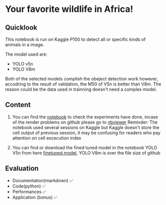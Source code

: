 # Your favorite wildlife in Africa!

## Quicklook
This notebook is run on Kaggle P100 to detect all or specific kinds of animals in a image.

The model used are:
* YOLO v5n
* YOLO V8m

Both of the selected models complish the obeject detection work however, accodring to the result of validation, the M50 of V5n is better than V8m.
The reason could be the data used in trainning doesn't need a complex model.

## Content
1. You can find the [notebook](https://github.com/callmeeric5/Epita_AIS/blob/main/Computer_Vision/Session3/Assignment/object-detection.ipynb) to check the experiments have done, incase of the render problems on github please go to [nbviewer](https://nbviewer.org/github/callmeeric5/Epita_AIS/blob/main/Computer_Vision/Session3/Assignment/object-detection.ipynb)
Reminder: The notebook used several sessions on Kaggle but Kaggle doesn't store the cell output of previous session, it may be confusing for readers who pay attention on cell excecution index

2. You can find or download the fined tuned model in the notebook YOLO V5n from here [finetuned model](https://github.com/callmeeric5/Epita_AIS/tree/main/Computer_Vision/Session3/Assignment/model), YOLO V8m is over the file size of github

## Evaluation
* Documentation(markdown) ✅
* Code(python) ✅
* Performances ✅
* Application (bonus) ✅
